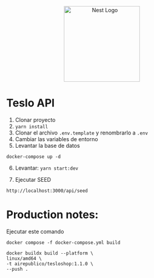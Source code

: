 <p align="center">
  <a href="http://nestjs.com/" target="blank"><img src="https://nestjs.com/img/logo-small.svg" width="200" alt="Nest Logo" /></a>
</p>


# Teslo API

1. Clonar proyecto
2. ```yarn install```
3. Clonar el archivo ```.env.template``` y renombrarlo a ```.env```
4. Cambiar las variables de entorno
5. Levantar la base de datos
```
docker-compose up -d
```

6. Levantar: ```yarn start:dev```

7. Ejecutar SEED 
```
http://localhost:3000/api/seed
```



# Production notes:
Ejecutar este comando
```
docker compose -f docker-compose.yml build
```

```
docker buildx build --platform \
linux/amd64 \
-t airepublico/tesloshop:1.1.0 \
--push .

```